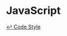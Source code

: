 JavaScript
==

[↩ Code Style](https://github.com/ahtohbi4/code-style/blob/master/README.md#code-style)
